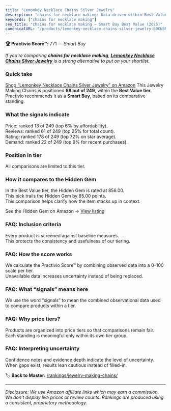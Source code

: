 ```yaml
---
title: "Lemonkey Necklace Chains Silver Jewelry"
description: "chains for necklace making: Data-driven within Best Value ranking using the Practivio Score™. Positioned by quality, value, demand, findability, momentum."
keywords: ["chains for necklace making"]
seo_title: "chains for necklace making — Smart Buy Best Value (2025)"
canonicalURL: "/products/lemonkey-necklace-chains-silver-jewelry-B0CN9N5VHF/"
---
```


**🏆 Practivio Score™:** 771 — _Smart Buy_


*If you're comparing **chains for necklace making**, **[Lemonkey Necklace Chains Silver Jewelry](https://www.amazon.com/dp/B0CN9N5VHF?tag=practivio-20)** is a strong alternative to put on your shortlist.*
### Quick take
[Shop “Lemonkey Necklace Chains Silver Jewelry” on Amazon](https://www.amazon.com/dp/B0CN9N5VHF?tag=practivio-20)
This Jewelry Making Chains is positioned **68 out of 249**, within the **Best Value tier**.  
Practivio recommends it as a **Smart Buy**, based on its comparative standing.

### What the signals indicate
Price: ranked 13 of 249 (top 6% by affordability).  
Reviews: ranked 61 of 249 (top 25% for total count).  
Rating: ranked 178 of 249 (top 72% on star average).  
Demand: ranked 22 of 249 (top 9% for recent purchases).

### Position in tier
All comparisons are limited to this tier.

### How it compares to the Hidden Gem
In the Best Value tier, the Hidden Gem is rated at 856.00.  
This pick trails the Hidden Gem by 85.00 points.  
This comparison helps clarify how the item stacks up in context.  

See the Hidden Gem on Amazon → [View listing](https://www.amazon.com/dp/B07DMMBY85?tag=practivio-20)

### FAQ: Inclusion criteria
Every product is screened against baseline measures.  
This protects the consistency and usefulness of our tiering.

### FAQ: How the score works
We calculate the Practivio Score™ by combining observed data into a 0–100 scale per tier.  
Unavailable data increases uncertainty instead of being replaced.

### FAQ: What “signals” means here
We use the word “signals” to mean the combined observational data used to compare products within a tier.

### FAQ: Why price tiers?
Products are organized into price tiers so that comparisons remain fair.  
Each standing is meaningful only within its own tier group.

### FAQ: Interpreting uncertainty
Confidence notes and evidence depth indicate the level of uncertainty.  
When gaps exist, results lean cautious instead of filled-in.


🏷️ **Back to Master:** [/rankings/jewelry-making-chains/](/rankings/jewelry-making-chains/)

---
_Disclosure: We use Amazon affiliate links which may earn a commission. We don’t display live prices or review counts. Rankings are produced using a consistent, proprietary methodology._
